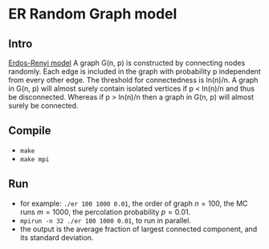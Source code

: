 # ER Random Graph model
## Intro
[Erdos-Renyi model](https://en.wikipedia.org/wiki/Erd%C5%91s%E2%80%93R%C3%A9nyi_model)
A graph G(n, p) is constructed by connecting nodes randomly. Each edge is included in the graph with probability p independent from every other edge.
The threshold for connectedness is ln(n)/n. A graph in G(n, p) will almost surely contain isolated vertices if p < ln(n)/n and thus be disconnected. Whereas if p > ln(n)/n then a graph in G(n, p) will almost surely be connected.

## Compile
* `make`
* `make mpi`

## Run
* for example: `./er 100 1000 0.01`, the order of graph $n=100$, the MC runs $m=1000$, the percolation probability $p=0.01$.
* `mpirun -n 32 ./er 100 1000 0.01`, to run in parallel.
* the output is the average fraction of largest connected component, and its standard deviation.


